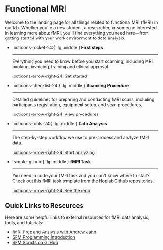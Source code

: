 # Functional MRI

Welcome to the landing page for all things related to functional MRI (fMRI) in our lab. Whether you're a new student, a researcher, or someone interested in learning more about fMRI, you'll find everything you need here—from getting started with your work environment to data analysis.

<div class="grid cards" markdown>

- :octicons-rocket-24:{ .lg .middle } __First steps__

    ---

    Everything you need to know before you start scanning, including MRI booking, invoicing, training and ethical approval.

    [:octicons-arrow-right-24: Get started](fmri-get-started.md)

- :octicons-checklist-24:{ .lg .middle } __Scanning Procedure__

    ---

    Detailed guidelines for preparing and conducting fMRI scans, including participants registration, equipment setup, and scan procedures.

    [:octicons-arrow-right-24: View procedures](fmri-procedure.md)

- :octicons-tools-24:{ .lg .middle } __Data Analysis__

    ---

    The step-by-step workflow we use to pre-process and analyze fMRI data.

    [:octicons-arrow-right-24: Start analyzing](analysis/index.md)

- :simple-github:{ .lg .middle } __fMRI Task__

    ---

    You need to code your fMRI task and you don't know where to start? Check out this fMRI task template from the Hoplab Github repositories.

    [:octicons-arrow-right-24: See the repo](https://github.com/HOPLAB-LBP/fMRI-task-template)

</div>

## Quick Links to Resources

Here are some helpful links to external resources for fMRI data analysis, tools, and tutorials:

- [fMRI Prep and Analysis with Andrew Jahn](https://www.youtube.com/@AndrewJahn)
- [SPM Programming Introduction](https://en.wikibooks.org/wiki/SPM/Programming_intro)
- [SPM Scripts on GitHub](https://github.com/rordenlab/spmScripts?tab=readme-ov-file)
